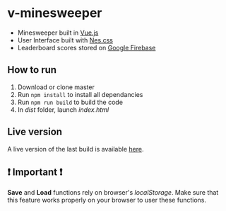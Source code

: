 # v-minesweeper


* Minesweeper built in [Vue.js](https://vuejs.org/)
* User Interface built with [Nes.css](https://www.npmjs.com/package/nes.css)
* Leaderboard scores stored on [Google Firebase](https://firebase.google.com/)

## How to run
1. Download or clone master
2. Run `npm install` to install all dependancies
3. Run `npm run build` to build the code
4. In _dist_ folder, launch _index.html_

## Live version
A live version of the last build is available [here](https://samu9.github.io/v-minesweeper).


## :exclamation: Important :exclamation:

 **Save** and **Load** functions rely on browser's _localStorage_.
 Make sure that this feature works properly on your browser to user these functions.